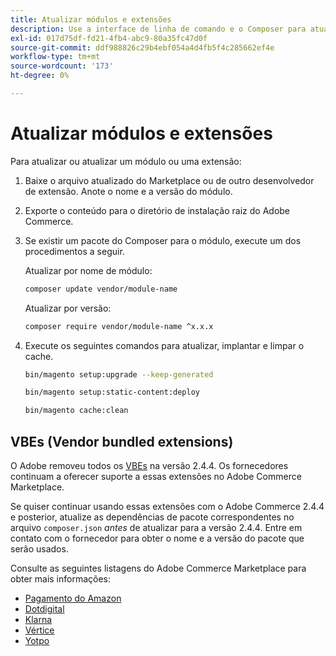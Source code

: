```yaml
---
title: Atualizar módulos e extensões
description: Use a interface de linha de comando e o Composer para atualizar módulos e extensões do Adobe Commerce.
exl-id: 017d75df-fd21-4fb4-abc9-80a35fc47d0f
source-git-commit: ddf988826c29b4ebf054a4d4fb5f4c285662ef4e
workflow-type: tm+mt
source-wordcount: '173'
ht-degree: 0%

---
```


# Atualizar módulos e extensões

Para atualizar ou atualizar um módulo ou uma extensão:

1. Baixe o arquivo atualizado do Marketplace ou de outro desenvolvedor de extensão. Anote o nome e a versão do módulo.

1. Exporte o conteúdo para o diretório de instalação raiz do Adobe Commerce.

1. Se existir um pacote do Composer para o módulo, execute um dos procedimentos a seguir.

   Atualizar por nome de módulo:

   ```bash
   composer update vendor/module-name
   ```

   Atualizar por versão:

   ```bash
   composer require vendor/module-name ^x.x.x
   ```

1. Execute os seguintes comandos para atualizar, implantar e limpar o cache.

   ```bash
   bin/magento setup:upgrade --keep-generated
   ```

   ```bash
   bin/magento setup:static-content:deploy
   ```

   ```bash
   bin/magento cache:clean
   ```

## VBEs (Vendor bundled extensions)

O Adobe removeu todos os [VBEs](https://devdocs.magento.com/extensions/vendor/) na versão 2.4.4. Os fornecedores continuam a oferecer suporte a essas extensões no Adobe Commerce Marketplace.

Se quiser continuar usando essas extensões com o Adobe Commerce 2.4.4 e posterior, atualize as dependências de pacote correspondentes no arquivo `composer.json` _antes_ de atualizar para a versão 2.4.4. Entre em contato com o fornecedor para obter o nome e a versão do pacote que serão usados.

Consulte as seguintes listagens do Adobe Commerce Marketplace para obter mais informações:

- [Pagamento do Amazon](https://marketplace.magento.com/amzn-amazon-pay-magento-2-module.html)
- [Dotdigital](https://marketplace.magento.com/dotdigital-dotdigital-magento2-os-package.html)
- [Klarna](https://marketplace.magento.com/klarna-m2-klarna.html)
- [Vértice](https://marketplace.magento.com/vertexinc-vertex-tax-module.html)
- [Yotpo](https://marketplace.magento.com/yotpo-module-yotpo.html)
